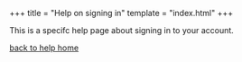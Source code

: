 +++
title = "Help on signing in"
template = "index.html"
+++

This is a specifc help page about signing in to your account.

[back to help home](..)
